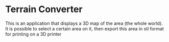 # Terrain Converter
This is an application that displays a 3D map of the area (the whole world). It is possible to select a certain area on it, then export this area in stl format for printing on a 3D printer
